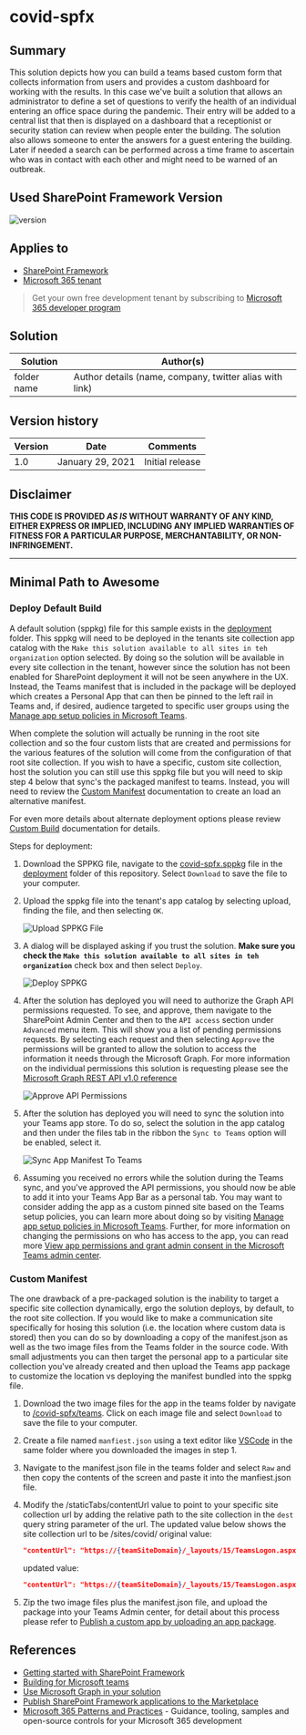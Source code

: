 # covid-spfx

## Summary

This solution depicts how you can build a teams based custom form that collects information from users and provides a custom dashboard for working with the results. In this case we've built a solution that allows an administrator to define a set of questions to verify the health of an individual entering an office space during the pandemic. Their entry will be added to a central list that then is displayed on a dashboard that a receptionist or security station can review when people enter the building. The solution also allows someone to enter the answers for a guest entering the building. Later if needed a search can be performed across a time frame to ascertain who was in contact with each other and might need to be warned of an outbreak.

## Used SharePoint Framework Version

![version](https://img.shields.io/badge/version-1.12.1-green.svg)

## Applies to

- [SharePoint Framework](https://aka.ms/spfx)
- [Microsoft 365 tenant](https://docs.microsoft.com/en-us/sharepoint/dev/spfx/set-up-your-developer-tenant)

> Get your own free development tenant by subscribing to [Microsoft 365 developer program](http://aka.ms/o365devprogram)

## Solution

Solution|Author(s)
--------|---------
folder name | Author details (name, company, twitter alias with link)

## Version history

Version|Date|Comments
-------|----|--------
1.0|January 29, 2021|Initial release

## Disclaimer

**THIS CODE IS PROVIDED *AS IS* WITHOUT WARRANTY OF ANY KIND, EITHER EXPRESS OR IMPLIED, INCLUDING ANY IMPLIED WARRANTIES OF FITNESS FOR A PARTICULAR PURPOSE, MERCHANTABILITY, OR NON-INFRINGEMENT.**

---

## Minimal Path to Awesome

### Deploy Default Build

A default solution (sppkg) file for this sample exists in the [deployment](./deployment) folder. This sppkg will need to be deployed in the tenants site collection app catalog with the `Make this solution available to all sites in teh organization` option selected. By doing so the solution will be available in every site collection in the tenant, however since the solution has not been enabled for SharePoint deployment it will not be seen anywhere in the UX. Instead, the Teams manifest that is included in the package will be deployed which creates a Personal App that can then be pinned to the left rail in Teams and, if desired, audience targeted to specific user groups using the [Manage app setup policies in Microsoft Teams](https://docs.microsoft.com/en-us/MicrosoftTeams/teams-app-setup-policies).

When complete the solution will actually be running in the root site collection and so the four custom lists that are created and permissions for the various features of the solution will come from the configuration of that root site collection. If you wish to have a specific, custom site collection, host the solution you can still use this sppkg file but you will need to skip step 4 below that sync's the packaged manifest to teams. Instead, you will need to review the [Custom Manifest](./Custom_Manifest) documentation to create an load an alternative manifest.

For even more details about alternate deployment options please review [Custom Build](./covid-spfx/README.md#Custom_Build) documentation for details.

Steps for deployment:

1. Download the SPPKG file, navigate to the [covid-spfx.sppkg](./deployment/covid-spfx.sppkg) file in the [deployment](./deployment) folder of this repository. Select `Download` to save the file to your computer.
1. Upload the sppkg file into the tenant's app catalog by selecting upload, finding the file, and then selecting `OK`.

    ![Upload SPPKG File](./images/UploadSPPKG.png)

1. A dialog will be displayed asking if you trust the solution. **Make sure you check the `Make this solution available to all sites in teh organization`** check box and then select `Deploy`.

    ![Deploy SPPKG](./images/DeploySPPKG.png)

1. After the solution has deployed you will need to authorize the Graph API permissions requested. To see, and approve, them navigate to the SharePoint Admin Center and then to the `API access` section under `Advanced` menu item. This will show you a list of pending permissions requests. By selecting each request and then selecting `Approve` the permissions will be granted to allow the solution to access the information it needs through the Microsoft Graph. For more information on the individual permissions this solution is requesting please see the [Microsoft Graph REST API v1.0 reference](https://docs.microsoft.com/en-us/graph/api/overview?toc=.%2Fref%2Ftoc.json&view=graph-rest-1.0)

    ![Approve API Permissions](./images/ApproveAPIPermissions.png)

1. After the solution has deployed you will need to sync the solution into your Teams app store. To do so, select the solution in the app catalog and then under the files tab in the ribbon the `Sync to Teams` option will be enabled, select it.

    ![Sync App Manifest To Teams](./images/SyncToTeams.png)

1. Assuming you received no errors while the solution during the Teams sync, and you've approved the API permissions, you should now be able to add it into your Teams App Bar as a personal tab. You may want to consider adding the app as a custom pinned site based on the Teams setup policies, you can learn more about doing so by visiting [Manage app setup policies in Microsoft Teams](https://docs.microsoft.com/en-us/MicrosoftTeams/teams-app-setup-policies). Further, for more information on changing the permissions on who has access to the app, you can read more [View app permissions and grant admin consent in the Microsoft Teams admin center](https://docs.microsoft.com/en-us/microsoftteams/app-permissions-admin-center).

### Custom Manifest

The one drawback of a pre-packaged solution is the inability to target a specific site collection dynamically, ergo the solution deploys, by default, to the root site collection. If you would like to make a communication site specifically for hosing this solution (i.e. the location where custom data is stored) then you can do so by downloading a copy of the manifest.json as well as the two image files from the Teams folder in the source code. With small adjustments you can then target the personal app to a particular site collection you've already created and then upload the Teams app package to customize the location vs deploying the manifest bundled into the sppkg file.

1. Download the two image files for the app in the teams folder by navigate to [/covid-spfx/teams](./covid-spfx/teams). Click on each image file and select `Download` to save the file to your computer.
1. Create a file named `manfiest.json` using a text editor like [VSCode](https://code.visualstudio.com/Download) in the same folder where you downloaded the images in step 1. 
1. Navigate to the manifest.json file in the teams folder and select `Raw` and then copy the contents of the screen and paste it into the manfiest.json file.
1. Modify the /staticTabs/contentUrl value to point to your specific site collection url by adding the relative path to the site collection in the `dest` query string parameter of the url. The updated value below shows the site collection url to be /sites/covid/
    original value:

    ```json
    "contentUrl": "https://{teamSiteDomain}/_layouts/15/TeamsLogon.aspx?SPFX=true&dest=/_layouts/15/teamshostedapp.aspx%3Fteams%26personal%26componentId=3ab8fb75-8f80-4ff1-90a3-6f711ad27c1d%26forceLocale={locale}",
    ```

    updated value:

    ```json
    "contentUrl": "https://{teamSiteDomain}/_layouts/15/TeamsLogon.aspx?SPFX=true&dest=/sites/covid/_layouts/15/teamshostedapp.aspx%3Fteams%26personal%26componentId=141d4ab7-b6ca-4bf4-ac59-25b7bf93642d%26forceLocale={locale}",
    ```

1. Zip the two image files plus the manifest.json file, and upload the package into your Teams Admin center, for detail about this process please refer to [Publish a custom app by uploading an app package](https://docs.microsoft.com/en-us/microsoftteams/upload-custom-apps).

## References

- [Getting started with SharePoint Framework](https://docs.microsoft.com/en-us/sharepoint/dev/spfx/set-up-your-developer-tenant)
- [Building for Microsoft teams](https://docs.microsoft.com/en-us/sharepoint/dev/spfx/build-for-teams-overview)
- [Use Microsoft Graph in your solution](https://docs.microsoft.com/en-us/sharepoint/dev/spfx/web-parts/get-started/using-microsoft-graph-apis)
- [Publish SharePoint Framework applications to the Marketplace](https://docs.microsoft.com/en-us/sharepoint/dev/spfx/publish-to-marketplace-overview)
- [Microsoft 365 Patterns and Practices](https://aka.ms/m365pnp) - Guidance, tooling, samples and open-source controls for your Microsoft 365 development
